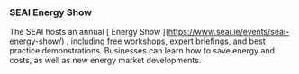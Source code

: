###  SEAI Energy Show

The SEAI hosts an annual [ Energy Show ](https://www.seai.ie/events/seai-
energy-show/) , including free workshops, expert briefings, and best practice
demonstrations. Businesses can learn how to save energy and costs, as well as
new energy market developments.

